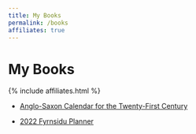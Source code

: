 ```yaml
---
title: My Books
permalink: /books
affiliates: true
---
```


# My Books

{% include affiliates.html %}

- [Anglo-Saxon Calendar for the Twenty-First Century](https://www.amazon.com/Anglo-Saxon-Calendar-Twenty-First-Century-ebook/dp/B09MP8WGJM)

- [2022 Fyrnsidu Planner](https://www.amazon.com/2022-Fyrnsidu-Planner-Byron-Eugene/dp/B09M5CZTNS)
